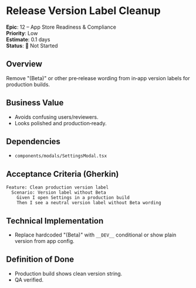 # Release Version Label Cleanup

**Epic**: 12 – App Store Readiness & Compliance  
**Priority**: Low  
**Estimate**: 0.1 days  
**Status**: 🔴 Not Started

## Overview
Remove "(Beta)" or other pre‑release wording from in‑app version labels for production builds.

## Business Value
- Avoids confusing users/reviewers.  
- Looks polished and production‑ready.

## Dependencies
- `components/modals/SettingsModal.tsx`

## Acceptance Criteria (Gherkin)
```gherkin
Feature: Clean production version label
  Scenario: Version label without Beta
    Given I open Settings in a production build
    Then I see a neutral version label without Beta wording
```

## Technical Implementation
- Replace hardcoded "(Beta)" with `__DEV__` conditional or show plain version from app config.

## Definition of Done
- Production build shows clean version string.  
- QA verified.

